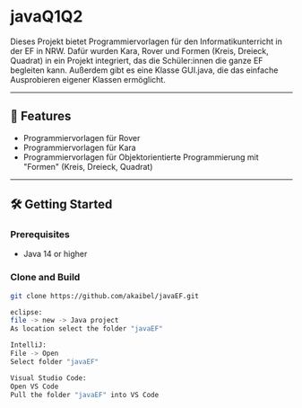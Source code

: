 # javaQ1Q2

Dieses Projekt bietet Programmiervorlagen für den Informatikunterricht in der EF in NRW.
Dafür wurden Kara, Rover und Formen (Kreis, Dreieck, Quadrat) in ein Projekt integriert, das die Schüler:innen die ganze EF begleiten kann. 
Außerdem gibt es eine Klasse GUI.java, die das einfache Ausprobieren eigener Klassen ermöglicht.

---

## 🚀 Features
- Programmiervorlagen für Rover
- Programmiervorlagen für Kara
- Programmiervorlagen für Objektorientierte Programmierung mit "Formen" (Kreis, Dreieck, Quadrat) 

---

## 🛠️ Getting Started

### Prerequisites

- Java 14 or higher

### Clone and Build

```bash
git clone https://github.com/akaibel/javaEF.git

eclipse:
file -> new -> Java project
As location select the folder "javaEF"

IntelliJ:
File -> Open
Select folder "javaEF"

Visual Studio Code:
Open VS Code
Pull the folder "javaEF" into VS Code




